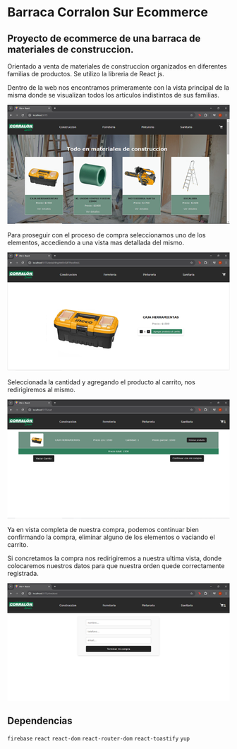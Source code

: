 # Barraca Corralon Sur Ecommerce 

## Proyecto de ecommerce de una barraca de materiales de construccion.

Orientado a venta de materiales de construccion organizados en diferentes familias de productos.
Se utilizo la libreria de React js. 

Dentro de la web nos encontramos primeramente con la vista principal de la misma donde se visualizan todos los articulos indistintos de sus familias. 

<img src="./public/img/readme imgs/Web 1.png" >

Para proseguir con el proceso de compra seleccionamos uno de los elementos, accediendo a una vista mas detallada del mismo.

<img src="./public/img/readme imgs/Web 2.png">

Seleccionada la cantidad y agregando el producto al carrito, nos redirigiremos al mismo. 

<img src="./public/img/readme imgs/Web 3.png">

Ya en vista completa de nuestra compra, podemos continuar bien confirmando la compra, eliminar alguno de los elementos o vaciando el carrito. 

Si concretamos la compra nos redirigiremos a nuestra ultima vista, donde colocaremos nuestros datos para que nuestra orden quede correctamente registrada.

<img src="./public/img/readme imgs/Web 4.png">

## Dependencias

`firebase`
`react`
`react-dom`
`react-router-dom`
`react-toastify`
`yup`
